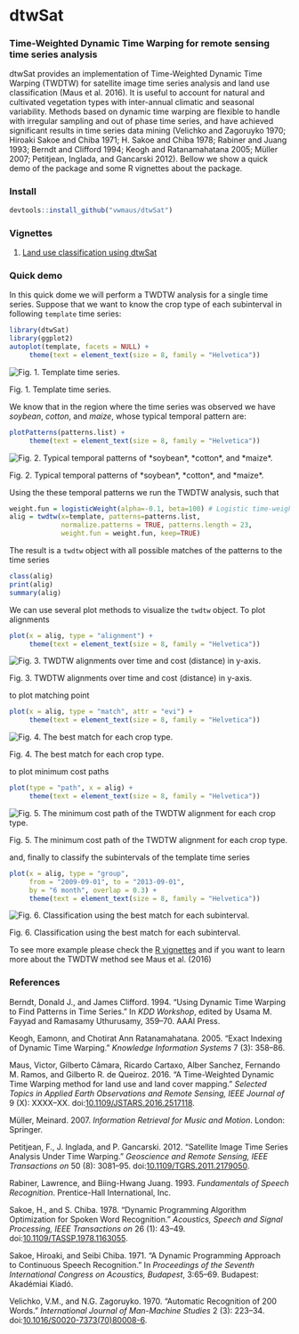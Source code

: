 <!-- 
# Render md file for github  
rmarkdown::render(input="./vignettes/lucc.Rmd", output_format="md_document")
-->
<!-- 
# Render README.md file  
rmarkdown::render("README.Rmd")
-->
dtwSat
======

### Time-Weighted Dynamic Time Warping for remote sensing time series analysis

dtwSat provides an implementation of Time-Weighted Dynamic Time Warping (TWDTW) for satellite image time series analysis and land use classification (Maus et al. 2016). It is useful to account for natural and cultivated vegetation types with inter-annual climatic and seasonal variability. Methods based on dynamic time warping are flexible to handle with irregular sampling and out of phase time series, and have achieved significant results in time series data mining (Velichko and Zagoruyko 1970; Hiroaki Sakoe and Chiba 1971; H. Sakoe and Chiba 1978; Rabiner and Juang 1993; Berndt and Clifford 1994; Keogh and Ratanamahatana 2005; Müller 2007; Petitjean, Inglada, and Gancarski 2012). Bellow we show a quick demo of the package and some R vignettes about the package.

### Install

``` r
devtools::install_github("vwmaus/dtwSat")
```

### Vignettes

<!--
* [Timw-Weighted Dynamic Time Warping - TWDTW]
* [Time series analysis using dtwSat]
-->
1.  [Land use classification using dtwSat](./vignettes/lucc.md)

### Quick demo

In this quick dome we will perform a TWDTW analysis for a single time series. Suppose that we want to know the crop type of each subinterval in following `template` time series:

``` r
library(dtwSat)
library(ggplot2)
autoplot(template, facets = NULL) + 
     theme(text = element_text(size = 8, family = "Helvetica"))
```

<img src="figure/plot-template-ts-1.png" alt="Fig. 1. Template time series."  />
<p class="caption">
Fig. 1. Template time series.
</p>

We know that in the region where the time series was observed we have *soybean*, *cotton*, and *maize*, whose typical temporal pattern are:

``` r
plotPatterns(patterns.list) + 
     theme(text = element_text(size = 8, family = "Helvetica"))
```

<img src="figure/plot-patterns-1.png" alt="Fig. 2. Typical temporal patterns of *soybean*, *cotton*, and *maize*."  />
<p class="caption">
Fig. 2. Typical temporal patterns of *soybean*, *cotton*, and *maize*.
</p>

Using the these temporal patterns we run the TWDTW analysis, such that

``` r
weight.fun = logisticWeight(alpha=-0.1, beta=100) # Logistic time-weight
alig = twdtw(x=template, patterns=patterns.list, 
             normalize.patterns = TRUE, patterns.length = 23,
             weight.fun = weight.fun, keep=TRUE) 
```

The result is a `twdtw` object with all possible matches of the patterns to the time series

``` r
class(alig)
print(alig)
summary(alig)
```

We can use several plot methods to visualize the `twdtw` object. To plot alignments

``` r
plot(x = alig, type = "alignment") + 
     theme(text = element_text(size = 8, family = "Helvetica"))
```

<img src="figure/plot-alignment-1.png" alt="Fig. 3. TWDTW alignments over time and cost (distance) in y-axis."  />
<p class="caption">
Fig. 3. TWDTW alignments over time and cost (distance) in y-axis.
</p>

to plot matching point

``` r
plot(x = alig, type = "match", attr = "evi") + 
     theme(text = element_text(size = 8, family = "Helvetica"))
```

<img src="figure/plot-match-1.png" alt="Fig. 4. The best match for each crop type."  />
<p class="caption">
Fig. 4. The best match for each crop type.
</p>

to plot minimum cost paths

``` r
plot(type = "path", x = alig) + 
     theme(text = element_text(size = 8, family = "Helvetica"))
```

<img src="figure/plot-path-1.png" alt="Fig. 5. The minimum cost path of the TWDTW alignment for each crop type."  />
<p class="caption">
Fig. 5. The minimum cost path of the TWDTW alignment for each crop type.
</p>

and, finally to classify the subintervals of the template time series

``` r
plot(x = alig, type = "group",
     from = "2009-09-01", to = "2013-09-01", 
     by = "6 month", overlap = 0.3) + 
     theme(text = element_text(size = 8, family = "Helvetica"))
```

<img src="figure/plot-group-1.png" alt="Fig. 6. Classification using the best match for each subinterval."  />
<p class="caption">
Fig. 6. Classification using the best match for each subinterval.
</p>

To see more example please check the [R vignettes](#vignettes) and if you want to learn more about the TWDTW method see Maus et al. (2016)

### References

Berndt, Donald J., and James Clifford. 1994. “Using Dynamic Time Warping to Find Patterns in Time Series.” In *KDD Workshop*, edited by Usama M. Fayyad and Ramasamy Uthurusamy, 359–70. AAAI Press.

Keogh, Eamonn, and Chotirat Ann Ratanamahatana. 2005. “Exact Indexing of Dynamic Time Warping.” *Knowledge Information Systems* 7 (3): 358–86.

Maus, Victor, Gilberto Câmara, Ricardo Cartaxo, Alber Sanchez, Fernando M. Ramos, and Gilberto R. de Queiroz. 2016. “A Time-Weighted Dynamic Time Warping method for land use and land cover mapping.” *Selected Topics in Applied Earth Observations and Remote Sensing, IEEE Journal of* 9 (X): XXXX–XX. doi:[10.1109/JSTARS.2016.2517118](http://dx.doi.org/10.1109/JSTARS.2016.2517118).

Müller, Meinard. 2007. *Information Retrieval for Music and Motion*. London: Springer.

Petitjean, F., J. Inglada, and P. Gancarski. 2012. “Satellite Image Time Series Analysis Under Time Warping.” *Geoscience and Remote Sensing, IEEE Transactions on* 50 (8): 3081–95. doi:[10.1109/TGRS.2011.2179050](http://dx.doi.org/10.1109/TGRS.2011.2179050).

Rabiner, Lawrence, and Biing-Hwang Juang. 1993. *Fundamentals of Speech Recognition*. Prentice-Hall International, Inc.

Sakoe, H., and S. Chiba. 1978. “Dynamic Programming Algorithm Optimization for Spoken Word Recognition.” *Acoustics, Speech and Signal Processing, IEEE Transactions on* 26 (1): 43–49. doi:[10.1109/TASSP.1978.1163055](http://dx.doi.org/10.1109/TASSP.1978.1163055).

Sakoe, Hiroaki, and Seibi Chiba. 1971. “A Dynamic Programming Approach to Continuous Speech Recognition.” In *Proceedings of the Seventh International Congress on Acoustics, Budapest*, 3:65–69. Budapest: Akadémiai Kiadó.

Velichko, V.M., and N.G. Zagoruyko. 1970. “Automatic Recognition of 200 Words.” *International Journal of Man-Machine Studies* 2 (3): 223–34. doi:[10.1016/S0020-7373(70)80008-6](http://dx.doi.org/10.1016/S0020-7373(70)80008-6).
